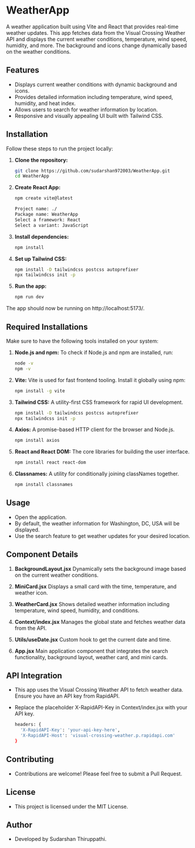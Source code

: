 # WeatherApp

A weather application built using Vite and React that provides real-time weather updates. This app fetches data from the Visual Crossing Weather API and displays the current weather conditions, temperature, wind speed, humidity, and more. The background and icons change dynamically based on the weather conditions.

## Features

- Displays current weather conditions with dynamic background and icons.
- Provides detailed information including temperature, wind speed, humidity, and heat index.
- Allows users to search for weather information by location.
- Responsive and visually appealing UI built with Tailwind CSS.

## Installation

Follow these steps to run the project locally:

1. **Clone the repository:**

   ```bash
   git clone https://github.com/sudarshan972003/WeatherApp.git
   cd WeatherApp

2. **Create React App:**
   ```bash
   npm create vite@latest

   Project name: ./
   Package name: WeatherApp
   Select a framework: React
   Select a variant: JavaScript

3. **Install dependencies:**

   ```bash
   npm install

4. **Set up Tailwind CSS:**

   ```bash
   npm install -D tailwindcss postcss autoprefixer
   npx tailwindcss init -p

5. **Run the app:**

   ```bash
   npm run dev

The app should now be running on http://localhost:5173/.


## Required Installations

Make sure to have the following tools installed on your system:

1. **Node.js and npm:**
   To check if Node.js and npm are installed, run:
   ```bash
   node -v
   npm -v

2. **Vite:**
   Vite is used for fast frontend tooling. Install it globally using npm:
   ```bash
   npm install -g vite

3. **Tailwind CSS:**
   A utility-first CSS framework for rapid UI development.
   ```bash
   npm install -D tailwindcss postcss autoprefixer
   npx tailwindcss init -p

4. **Axios:**
   A promise-based HTTP client for the browser and Node.js.
   ```bash
   npm install axios

5. **React and React DOM:**
   The core libraries for building the user interface.
   ```bash
   npm install react react-dom

6. **Classnames:**
   A utility for conditionally joining classNames together.
   ```bash
   npm install classnames


## Usage
- Open the application.
- By default, the weather information for Washington, DC, USA will be displayed.
- Use the search feature to get weather updates for your desired location.

## Component Details
1. **BackgroundLayout.jsx**
   Dynamically sets the background image based on the current weather conditions.

2. **MiniCard.jsx**
   Displays a small card with the time, temperature, and weather icon.
   
3. **WeatherCard.jsx**
   Shows detailed weather information including temperature, wind speed, humidity, and conditions.

4. **Context/index.jsx**
   Manages the global state and fetches weather data from the API.

5. **Utils/useDate.jsx**
   Custom hook to get the current date and time.

6. **App.jsx**
   Main application component that integrates the search functionality, background layout, weather card, and mini cards.


## API Integration
- This app uses the Visual Crossing Weather API to fetch weather data. Ensure you have an API key from RapidAPI.
- Replace the placeholder X-RapidAPI-Key in Context/index.jsx with your API key.

  ```bash
  headers: {
    'X-RapidAPI-Key': 'your-api-key-here',
    'X-RapidAPI-Host': 'visual-crossing-weather.p.rapidapi.com'
  }

## Contributing
- Contributions are welcome! Please feel free to submit a Pull Request.

## License
- This project is licensed under the MIT License.

## Author
- Developed by Sudarshan Thiruppathi.



   







   
